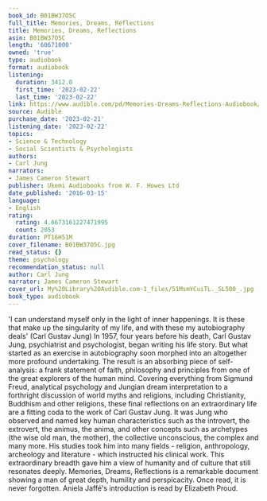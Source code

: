 ```yaml
---
book_id: B01BW37O5C
full_title: Memories, Dreams, Reflections
title: Memories, Dreams, Reflections
asin: B01BW37O5C
length: '60671000'
owned: 'true'
type: audiobook
format: audiobook
listening:
  duration: 3412.0
  first_time: '2023-02-22'
  last_time: '2023-02-22'
link: https://www.audible.com/pd/Memories-Dreams-Reflections-Audiobook/B01BW37O5C
source: Audible
purchase_date: '2023-02-21'
listening_date: '2023-02-22'
topics:
- Science & Technology
- Social Scientists & Psychologists
authors:
- Carl Jung
narrators:
- James Cameron Stewart
publisher: Ukemi Audiobooks from W. F. Howes Ltd
date_published: '2016-03-15'
language:
- English
rating:
  rating: 4.6673161227471995
  count: 2053
duration: PT16H51M
cover_filename: B01BW37O5C.jpg
read_status: {}
theme: psychology
recommendation_status: null
author: Carl Jung
narrator: James Cameron Stewart
cover_url: My%20Library%20Audible.com-1_files/51MsmYCuiTL._SL500_.jpg
book_type: audiobook
---
```

'I can understand myself only in the light of inner happenings. It is these that make up the singularity of my life, and with these my autobiography deals' (Carl Gustav Jung)
In 1957, four years before his death, Carl Gustav Jung, psychiatrist and psychologist, began writing his life story. But what started as an exercise in autobiography soon morphed into an altogether more profound undertaking. The result is an absorbing piece of self-analysis: a frank statement of faith, philosophy and principles from one of the great explorers of the human mind.
Covering everything from Sigmund Freud, analytical psychology and Jungian dream interpretation to a forthright discussion of world myths and religions, including Christianity, Buddhism and other religions, these final reflections on an extraordinary life are a fitting coda to the work of Carl Gustav Jung. It was Jung who observed and named key human characteristics such as the introvert, the extrovert, the animus, the anima, and other concepts such as archetypes (the wise old man, the mother), the collective unconscious, the complex and many more.
His studies took him into many fields - religion, anthropology, archeology and literature - which instructed his clinical work. This extraordinary breadth gave him a view of humanity and of culture that still resonates deeply.
Memories, Dreams, Reflections is a remarkable document showing a man of great depth, humility and perspicacity. Once read, it is never forgotten.
Aniela Jaffé's introduction is read by Elizabeth Proud.
